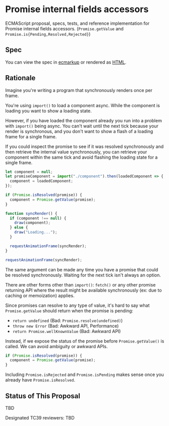 # Promise internal fields accessors

ECMAScript proposal, specs, tests, and reference implementation for Promise internal fields accessors. (`Promise.getValue` and `Promise.is{Pending,Resolved,Rejected}`)

## Spec

You can view the spec in [ecmarkup](spec.emu) or rendered as [HTML](https://thejameskyle.github.io/proposal-promise-access-internal-fields/).

## Rationale

Imagine you're writing a program that synchronously renders once per frame.

You're using `import()` to load a component async. While the component is
loading you want to show a loading state.

However, if you have loaded the component already you run into a problem with
`import()` being async. You can't wait until the next tick because your render
is synchronous, and you don't want to show a flash of a loading frame for a
single frame.

If you could inspect the promise to see if it was resolved synchronously and
then retrieve the internal value synchronously, you can retrieve your component
within the same tick and avoid flashing the loading state for a single frame.

```js
let component = null;
let promiseComponent = import("./component").then(loadedComponent => {
  component = loadedComponent;
});

if (Promise.isResolved(promise)) {
  component = Promise.getValue(promise);
}

function syncRender() {
  if (component !== null) {
    draw(component);
  } else {
    draw("Loading...");
  }

  requestAnimationFrame(syncRender);
}

requestAnimationFrame(syncRender);
```

The same argument can be made any time you have a promise that could be
resolved synchronously. Waiting for the next tick isn't always an option.

There are other forms other than `import()`: `fetch()` or any other promise
returning API where the result might be available synchronously (ex: due to
caching or memoization) applies.

Since promises can resolve to any type of value, it's hard to say what
`Promise.getValue` should return when the promise is pending:

- `return undefined` (Bad: `Promise.resolve(undefined)`)
- `throw new Error` (Bad: Awkward API, Performance)
- `return Promise.wellKnownValue` (Bad: Awkward API)

Instead, if we expose the status of the promise before `Promise.getValue()` is
called. We can avoid ambiguity or awkward APIs.

```js
if (Promise.isResolved(promise)) {
  component = Promise.getValue(promise);
}
```

Including `Promise.isRejected` and `Promise.isPending` makes sense once you
already have `Promise.isResolved`.

## Status of This Proposal

TBD

Designated TC39 reviewers: TBD
